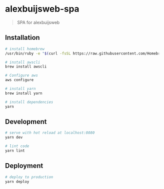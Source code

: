 # alexbuijsweb-spa

> SPA for alexbuijsweb

## Installation

``` bash
# install homebrew
/usr/bin/ruby -e "$(curl -fsSL https://raw.githubusercontent.com/Homebrew/install/master/install)"

# install awscli
brew install awscli

# Configure aws
aws configure

# install yarn
brew install yarn

# install dependencies
yarn
```

## Development

``` bash
# serve with hot reload at localhost:8080
yarn dev

# lint code
yarn lint
```

## Deployment

``` bash
# deploy to production
yarn deploy
```
